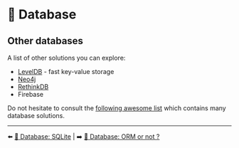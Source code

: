 # 💾 Database

## Other databases

A list of other solutions you can explore:

- [LevelDB](https://github.com/Level/level) - fast key-value storage
- [Neo4j](https://neo4j.com/developer/javascript/)
- [RethinkDB](https://rethinkdb.com/)
- Firebase

Do not hesitate to consult the [following awesome list](https://github.com/agarcialeon/awesome-database) which contains many database solutions.

---

⬅️ [💾 Database: SQLite](./sqlite.md) |
➡️ [💾 Database: ORM or not ?](./orm.md)
